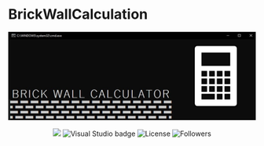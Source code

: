 # BrickWallCalculation
![Portada Readme](https://github.com/ComputacionalJosue/BrickWallCalculator/blob/master/Docs/Cover%20image.jpg)
<div align="center">
  <img src="https://img.shields.io/badge/C%23-239120?style=for-the-badge&logo=c-sharp&logoColor=white">
  <img src="https://img.shields.io/badge/Visual_Studio-5C2D91?style=for-the-badge&logo=visual%20studio&logoColor=white" alt="Visual Studio badge">
  <img src="https://img.shields.io/github/license/ComputacionalJosue/BrickWallCalculator.svg" alt="License">
  <img src="https://img.shields.io/github/followers/ComputacionalJosue.svg?style=social&label=Follow&maxAge=2592000" alt="Followers">
</div>

